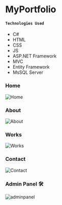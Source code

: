 # MyPortfolio

#### **`Technologies Used`**
+ C#
+ HTML
+ CSS
+ JS
+ ASP.NET Framework
+ MVC
+ Entity Framework
+ MsSQL Server

### Home
![Home](https://github.com/boraygulpinar/MyPortfolio/assets/81621951/2a431f97-8768-47e6-b913-a17a07190c9b)
### About
![About](https://github.com/boraygulpinar/MyPortfolio/assets/81621951/729fdaf4-2181-42e8-b120-ac850fea562f)
### Works
![Works](https://github.com/boraygulpinar/MyPortfolio/assets/81621951/e9f80698-e8c6-4e0d-a1b7-7bb59887194b)
### Contact
![Contact](https://github.com/boraygulpinar/MyPortfolio/assets/81621951/1351e7be-3601-4478-9d97-df16465be3eb)


### Admin Panel 🛠️
![adminpanel](https://github.com/boraygulpinar/MyPortfolio/assets/81621951/645ccb26-2b91-4200-8e06-2a76481191d6)


